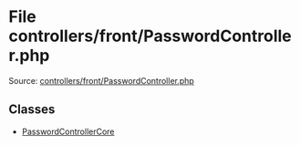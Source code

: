 File controllers/front/PasswordController.php
=========

Source: [controllers/front/PasswordController.php](https://github.com/PrestaShop/PrestaShop/blob/1.6.0.4/controllers/front/PasswordController.php)


Classes
-------

* [PasswordControllerCore](class.PasswordControllerCore.md)

